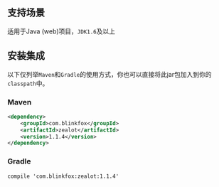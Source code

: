 ## 支持场景

适用于Java (web)项目，`JDK1.6`及以上

## 安装集成

以下仅列举`Maven`和`Gradle`的使用方式，你也可以直接将此jar包加入到你的`classpath`中。

### Maven

```xml
<dependency>
    <groupId>com.blinkfox</groupId>
    <artifactId>zealot</artifactId>
    <version>1.1.4</version>
</dependency>
```

### Gradle

```
compile 'com.blinkfox:zealot:1.1.4'
```
